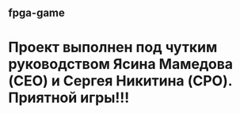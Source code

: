 ## fpga-game

# Проект выполнен под чутким руководством Ясина Мамедова (CEO) и Сергея Никитина (CPO). Приятной игры!!!
